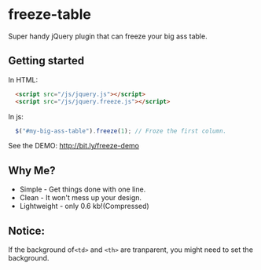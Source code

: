 # freeze-table
Super handy jQuery plugin that can freeze your big ass table.

## Getting started
In HTML:
```html
  <script src="/js/jquery.js"></script>
  <script src="/js/jquery.freeze.js"></script>
```
In js:
```javascript
  $("#my-big-ass-table").freeze(1); // Froze the first column.
```

See the DEMO:
http://bit.ly/freeze-demo

## Why Me?
* Simple - Get things done with one line.
* Clean - It won't mess up your design.
* Lightweight - only 0.6 kb!(Compressed)

## Notice:
If the background of`<td>` and `<th>` are tranparent, you might need to set the background.
